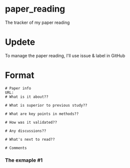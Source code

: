 # paper_reading
The tracker of my paper reading

# Updete

To manage the paper reading, I'll use issue & label in GitHub 

# Format
    # Paper info
    URL: 
    # What is it about??

    # What is superior to previous study??

    # What are key points in methods??

    # How was it validated??

    # Any discussions??

    # What's next to read??

    # Comments

### The exmaple #1
